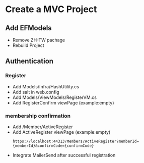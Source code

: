 # Create a MVC Project
## Add EFModels
- Remove ZH-TW pachage
- Rebuild Project

## Authentication
### Register
- Add Models/Infra/HashUtility.cs
- Add salt in web.config 
- Add Models/ViewModels/RegisterVM.cs
- Add RegisterConfirm viewPage (example:empty)

### membership confirmation
- Add /Member/ActiveRegister
- Add ActiveRegister viewPage (example:empty)
	```
   https://localhost:44313/Members/ActiveRegister?memberId={memberId}&confirmCode={confirmCode}
	```
- Integrate MailerSend after successful registration
